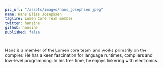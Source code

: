 ```yaml
---
pic_url: "/assets/images/hans_josephsen.jpeg"
name: Hans Elias Josephsen
tagline: Lumen Core Team member
twitter: hansihe
github: hansihe
published: false

---
```

Hans is a member of the Lumen core team, and works primarily on the compiler. He has a keen fascination for language runtimes, compilers and low-level programming. In his free time, he enjoys tinkering with electronics.